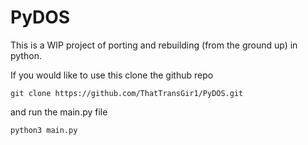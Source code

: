 # PyDOS

This is a WIP project of porting and rebuilding (from the ground up) in python.

If you would like to use this clone the github repo
```
git clone https://github.com/ThatTransGir1/PyDOS.git
```

and run the main.py file
```
python3 main.py
```
